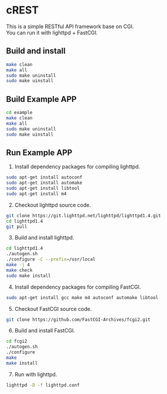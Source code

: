 # cREST
This is a simple RESTful API framework base on CGI.  
You can run it with lighttpd + FastCGI.
## Build and install
```bash
make clean
make all
sudo make uninstall
sudo make uinstall
```
## Build  Example APP 
```bash
cd example
make clean
make all
sudo make uninstall
sudo make uinstall
```
## Run Example APP
1. Install dependency packages for compiling lighttpd.
```bash
sudo apt-get install autoconf
sudo apt-get install automake
sudo apt-get install libtool
sudo apt-get install m4
```
2. Checkout lighttpd source code.
```bash
git clone https://git.lighttpd.net/lighttpd/lighttpd1.4.git
cd lighttpd1.4
git pull
```
3. Build and install lighttpd.
```bash
cd lighttpd1.4
./autogen.sh
./configure -C --prefix=/usr/local  
make -j 4
make check
sudo make install
```
4. Install dependency packages for compiling FastCGI.
```bash
sudo apt-get install gcc make m4 autoconf automake libtool
```
5. Checkout FastCGI source code.
```bash
git clone https://github.com/FastCGI-Archives/fcgi2.git
```
6. Build and install FastCGI.
```bash
cd fcgi2
./autogen.sh
./configure
make
make install
```
7. Run with lighttpd.
```bash
lighttpd -D -f lighttpd.conf
```